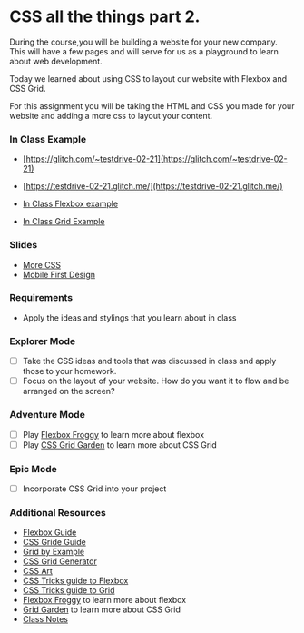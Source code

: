 # CSS all the things part 2.

During the course,you will be building a website for your new company. This will have a few pages and will serve for us as a playground to learn about web development.

Today we learned about using CSS to layout our website with Flexbox and CSS Grid.

For this assignment you will be taking the HTML and CSS you made for your website and adding a more css to layout your content.

### In Class Example

- [https://glitch.com/~testdrive-02-21](https://glitch.com/~testdrive-02-21)

- [https://testdrive-02-21.glitch.me/](https://testdrive-02-21.glitch.me/)

- [In Class Flexbox example](https://glitch.com/~test-drive-flex-example)

- [In Class Grid Example](https://glitch.com/edit/#!/test-drive-css-grid)

### Slides

- [More CSS](https://slides.com/lizthrilla/more-css)
- [Mobile First Design](https://slides.com/lizthrilla/test-drive-mobile-first/)

### Requirements

- Apply the ideas and stylings that you learn about in class

### Explorer Mode

- [ ] Take the CSS ideas and tools that was discussed in class and apply those to your homework.
- [ ] Focus on the layout of your website.  How do you want it to flow and be arranged on the screen?

### Adventure Mode

- [ ] Play [Flexbox Froggy](https://flexboxfroggy.com/) to learn more about flexbox
- [ ] Play [CSS Grid Garden](https://cssgridgarden.com/) to learn more about CSS Grid

### Epic Mode
- [ ] Incorporate CSS Grid into your project

### Additional Resources

- [Flexbox Guide](https://css-tricks.com/snippets/css/a-guide-to-flexbox/)
- [CSS Gride Guide](https://css-tricks.com/snippets/css/complete-guide-grid/)
- [Grid by Example](https://gridbyexample.com/examples/)
- [CSS Grid Generator](https://cssgrid-generator.netlify.com/)
- [CSS Art](https://www.vice.com/en_us/article/9kgx7p/painting-made-with-code-html-pure-css-browser-art-diana-smith)
- [CSS Tricks guide to Flexbox](https://css-tricks.com/snippets/css/a-guide-to-flexbox/)
- [CSS Tricks guide to Grid](https://css-tricks.com/snippets/css/complete-guide-grid/)
- [Flexbox Froggy](https://flexboxfroggy.com/) to learn more about flexbox
- [Grid Garden](https://cssgridgarden.com/) to learn more about CSS Grid
- [Class Notes](https://github.com/lizthrilla/intro-to-web-test-drive/blob/master/chapter-2-css/02-css-layout/layouts.md)